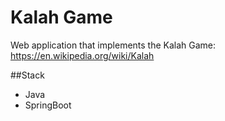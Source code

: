 # Kalah Game

Web application that implements the Kalah Game: https://en.wikipedia.org/wiki/Kalah

##Stack
* Java
* SpringBoot